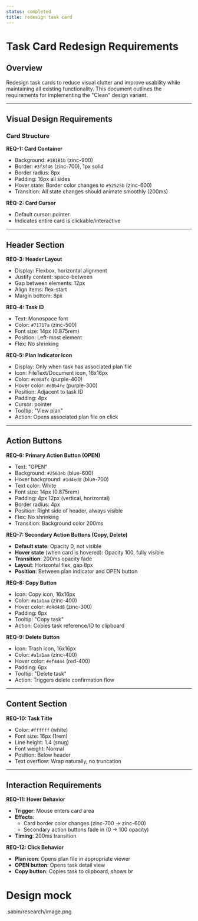 ```yaml
---
status: completed
title: redesign task card
---
```


# Task Card Redesign Requirements

## Overview
Redesign task cards to reduce visual clutter and improve usability while maintaining all existing functionality. This document outlines the requirements for implementing the "Clean" design variant.

---

## Visual Design Requirements

### Card Structure

**REQ-1: Card Container**
- Background: `#18181b` (zinc-900)
- Border: `#3f3f46` (zinc-700), 1px solid
- Border radius: 8px
- Padding: 16px all sides
- Hover state: Border color changes to `#52525b` (zinc-600)
- Transition: All state changes should animate smoothly (200ms)

**REQ-2: Card Cursor**
- Default cursor: pointer
- Indicates entire card is clickable/interactive

---

## Header Section

**REQ-3: Header Layout**
- Display: Flexbox, horizontal alignment
- Justify content: space-between
- Gap between elements: 12px
- Align items: flex-start
- Margin bottom: 8px

**REQ-4: Task ID**
- Text: Monospace font
- Color: `#71717a` (zinc-500)
- Font size: 14px (0.875rem)
- Position: Left-most element
- Flex: No shrinking

**REQ-5: Plan Indicator Icon**
- Display: Only when task has associated plan file
- Icon: FileText/Document icon, 16x16px
- Color: `#c084fc` (purple-400)
- Hover color: `#d8b4fe` (purple-300)
- Position: Adjacent to task ID
- Padding: 4px
- Cursor: pointer
- Tooltip: "View plan"
- Action: Opens associated plan file on click

---

## Action Buttons

**REQ-6: Primary Action Button (OPEN)**
- Text: "OPEN"
- Background: `#2563eb` (blue-600)
- Hover background: `#1d4ed8` (blue-700)
- Text color: White
- Font size: 14px (0.875rem)
- Padding: 4px 12px (vertical, horizontal)
- Border radius: 4px
- Position: Right side of header, always visible
- Flex: No shrinking
- Transition: Background color 200ms

**REQ-7: Secondary Action Buttons (Copy, Delete)**
- **Default state**: Opacity 0, not visible
- **Hover state** (when card is hovered): Opacity 100, fully visible
- **Transition**: 200ms opacity fade
- **Layout**: Horizontal flex, gap 8px
- **Position**: Between plan indicator and OPEN button

**REQ-8: Copy Button**
- Icon: Copy icon, 16x16px
- Color: `#a1a1aa` (zinc-400)
- Hover color: `#d4d4d8` (zinc-300)
- Padding: 6px
- Tooltip: "Copy task"
- Action: Copies task reference/ID to clipboard

**REQ-9: Delete Button**
- Icon: Trash icon, 16x16px
- Color: `#a1a1aa` (zinc-400)
- Hover color: `#ef4444` (red-400)
- Padding: 6px
- Tooltip: "Delete task"
- Action: Triggers delete confirmation flow

---

## Content Section

**REQ-10: Task Title**
- Color: `#ffffff` (white)
- Font size: 16px (1rem)
- Line height: 1.4 (snug)
- Font weight: Normal
- Position: Below header
- Text overflow: Wrap naturally, no truncation

---

## Interaction Requirements

**REQ-11: Hover Behavior**
- **Trigger**: Mouse enters card area
- **Effects**:
  - Card border color changes (zinc-700 → zinc-600)
  - Secondary action buttons fade in (0 → 100 opacity)
- **Timing**: 200ms transition

**REQ-12: Click Behavior**
- **Plan icon**: Opens plan file in appropriate viewer
- **OPEN button**: Opens task detail view
- **Copy button**: Copies task to clipboard, shows br

# Design mock

.sabin/research/image.png
